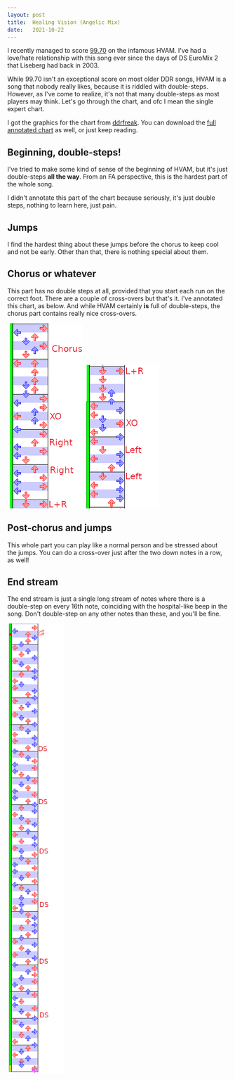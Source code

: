 ```yaml
---
layout: post
title:  Healing Vision (Angelic Mix)
date:   2021-10-22
---
```


I recently managed to score [99.70](/assets/hvam/99.70.jpg) on the infamous HVAM. I've had a love/hate
relationship with this song ever since the days of DS EuroMix 2 that Liseberg
had back in 2003.

While 99.70 isn't an exceptional score on most older DDR songs, HVAM is a song
that nobody really likes, because it is riddled with double-steps. However, as
I've come to realize, it's not that many double-steps as most players may think.
Let's go through the chart, and ofc I mean the single expert chart.

I got the graphics for the chart from [ddrfreak](http://www.ddrfreak.com/stepcharts/stepchart.php?song=healing2&mode=Single&difficulty=Maniac&code=Normal&Submit=Submit). You can download the [full
annotated chart](/assets/hvam/hvam-annotated.png) as well, or just keep reading.

## Beginning, double-steps!
I've tried to make some kind of sense of the beginning of HVAM, but it's just
double-steps **all the way**. From an FA perspective, this is the hardest part
of the whole song.

I didn't annotate this part of the chart because seriously, it's just double
steps, nothing to learn here, just pain.

## Jumps
I find the hardest thing about these jumps before the chorus to keep cool and
not be early. Other than that, there is nothing special about them.

## Chorus or whatever
This part has no double steps at all, provided that you start each run on the
correct foot. There are a couple of cross-overs but that's it. I've annotated
this chart, as below. And while HVAM certainly **is** full of double-steps, the
chorus part contains really nice cross-overs.

![HVAM Chorus](/assets/hvam/hvam-chorus-stance.png)
![HVAM Chorus](/assets/hvam/hvam-chorus-stance2.png)

## Post-chorus and jumps
This whole part you can play like a normal person and be stressed about the
jumps. You can do a cross-over just after the two down notes in a row, as well!

## End stream
The end stream is just a single long stream of notes where there is a
double-step on every 16th note, coinciding with the hospital-like beep in the
song. Don't double-step on any other notes than these, and you'll be fine.

![HVAM Ending](/assets/hvam/hvam-end-stream.png)
